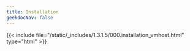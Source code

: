 ```yaml
---
title: Installation
geekdocNav: false
---
```

{{< include file="/static/_includes/1.3.1.5/000.installation_vmhost.html" type="html" >}}